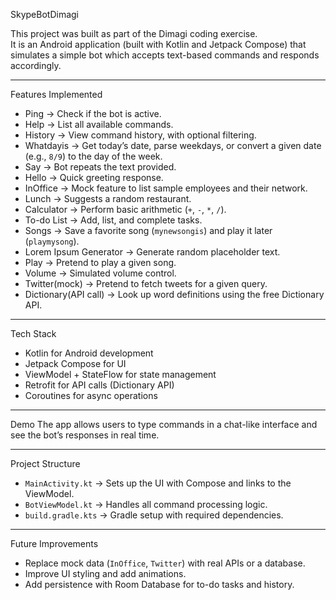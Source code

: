 SkypeBotDimagi  

This project was built as part of the Dimagi coding exercise.  
It is an Android application (built with Kotlin and Jetpack Compose) that simulates a simple bot which accepts text-based commands and responds accordingly.  

---

Features Implemented
- Ping → Check if the bot is active.  
- Help → List all available commands.  
- History → View command history, with optional filtering.  
- Whatdayis → Get today’s date, parse weekdays, or convert a given date (e.g., `8/9`) to the day of the week.  
- Say → Bot repeats the text provided.  
- Hello → Quick greeting response.  
- InOffice → Mock feature to list sample employees and their network.  
- Lunch → Suggests a random restaurant.  
- Calculator → Perform basic arithmetic (`+`, `-`, `*`, `/`).  
- To-do List → Add, list, and complete tasks.  
- Songs → Save a favorite song (`mynewsongis`) and play it later (`playmysong`).  
- Lorem Ipsum Generator → Generate random placeholder text.  
- Play → Pretend to play a given song.  
- Volume → Simulated volume control.  
- Twitter(mock) → Pretend to fetch tweets for a given query.  
- Dictionary(API call) → Look up word definitions using the free Dictionary API.  

---

Tech Stack
- Kotlin for Android development  
- Jetpack Compose for UI  
- ViewModel + StateFlow for state management  
- Retrofit for API calls (Dictionary API)  
- Coroutines for async operations  

---

Demo
The app allows users to type commands in a chat-like interface and see the bot’s responses in real time.  

---

Project Structure
- `MainActivity.kt` → Sets up the UI with Compose and links to the ViewModel.  
- `BotViewModel.kt` → Handles all command processing logic.  
- `build.gradle.kts` → Gradle setup with required dependencies.  

---

Future Improvements
- Replace mock data (`InOffice`, `Twitter`) with real APIs or a database.  
- Improve UI styling and add animations.  
- Add persistence with Room Database for to-do tasks and history.  


